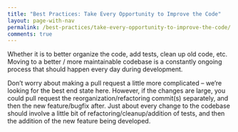 ```yaml
---
title: "Best Practices: Take Every Opportunity to Improve the Code"
layout: page-with-nav
permalink: /best-practices/take-every-opportunity-to-improve-the-code/
comments: true
---
```


Whether it is to better organize the code, add tests, clean up old code, etc. 
Moving to a better / more maintainable codebase is a constantly ongoing process 
that should happen every day during development.

Don’t worry about making a pull request a little more complicated – we’re
looking for the best end state here. However, if the changes are large, you
could pull request the reorganization/refactoring commit(s) separately, and
then the new feature/bugfix after. Just about every change to the codebase 
should involve a little bit of refactoring/cleanup/addition of tests, and then 
the addition of the new feature being developed.